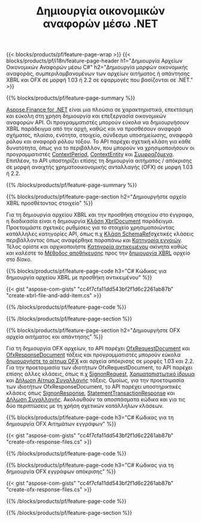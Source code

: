 ﻿---
title: Δημιουργία οικονομικών αναφορών μέσω .NET
url: /el/net/create/
description:  C# κωδικός για τη δημιουργία Οικονομικών Αναφορών στο XBRL και OFX αρχεία αιτημάτων ή απαντήσεων μέσω της βιβλιοθήκης .NET.
---
{{< blocks/products/pf/feature-page-wrap >}}
{{< blocks/products/pf/i18n/feature-page-header h1="Δημιουργία Αρχείων Οικονομικών Αναφορών μέσω C#" h2="Δημιουργία μορφών οικονομικής αναφοράς, συμπεριλαμβανομένων των αρχείων αιτήματος ή απάντησης XBRL και OFX σε μορφή 1.03 ή 2.2 σε εφαρμογές που βασίζονται σε .NET." >}}

{{% blocks/products/pf/feature-page-summary %}}

[Aspose.Finance for .NET](https://products.aspose.com/finance/net/) είναι μια πλούσια σε χαρακτηριστικά, επεκτάσιμη και εύκολη στη χρήση δημιουργία και επεξεργασία οικονομικών αναφορών API. Οι προγραμματιστές μπορούν εύκολα να δημιουργήσουν XBRL παράδειγμα από την αρχή, καθώς και να προσθέσουν αναφορά σχήματος, πλαίσιο, ενότητα, στοιχείο, σύνδεσμο υποσημείωσης, αναφορά ρόλου και 
αναφορά ρόλου τόξου. Το API παρέχει σχετική κλάση για κάθε δυνατότητα, όπως για το περιβάλλον, που μπορούν να χρησιμοποιήσουν οι προγραμματιστές [ContextPeriod](https://apireference.aspose.com/finance/net/aspose.finance.xbrl/contextperiod), [ContextEntity](https://apireference.aspose.com/finance/net/aspose.finance.xbrl/contextentity) και [Συμφραζόμενα](https://apireference.aspose.com/finance/net/aspose.finance.xbrl/context). 
Επιπλέον, το API υποστηρίζει επίσης τη δημιουργία αιτήματος / απόκρισης σε μορφή ανοιχτής χρηματοοικονομικής ανταλλαγής (OFX) σε μορφή 1.03 ή 2.2.

{{% /blocks/products/pf/feature-page-summary %}}

{{% blocks/products/pf/feature-page-section h2="Δημιουργήστε αρχείο XBRL προσθέτοντας στοιχείο" %}}

Για τη δημιουργία αρχείου XBRL και την προσθήκη στοιχείου στο έγγραφο, η διαδικασία είναι η δημιουργία [Κλάση XbrlDocument](https://apireference.aspose.com/finance/net/aspose.finance.xbrl/xbrldocument) παράδειγμα. Προετοιμάστε σχετικές ρυθμίσεις για το στοιχείο χρησιμοποιώντας κατάλληλες κατηγορίες API, όπως π.χ [Κλάση SchemaRef](https://apireference.aspose.com/finance/net/aspose.finance.xbrl/schemaref)σχετικές κλάσεις περιβάλλοντος όπως αναφέρθηκε παραπάνω και [Κατηγορία εννοιών](https://apireference.aspose.com/finance/net/aspose.finance.xbrl/concept). Τέλος ορίστε και αρχικοποιήστε [Κατηγορία αντικειμένου](https://apireference.aspose.com/finance/net/aspose.finance.xbrl/item) ακίνητα καθώς και καλέστε το [Μέθοδος αποθήκευσης](https://apireference.aspose.com/finance/net/aspose.finance.xbrl.xbrldocument/save/methods/1) προς την [δημιουργία XBRL](https://products.aspose.com/finance/net/create/xbrl/) αρχείο στο δίσκο.

{{% blocks/products/pf/feature-page-code h3="C# Κώδικας για δημιουργία αρχείου XBRL με προσθήκη αντικειμένου" %}}

{{< gist "aspose-com-gists" "cc4f7cfa11dd543bf2f1d6c2261ab87b" "create-xbrl-file-and-add-item.cs" >}} 

{{% /blocks/products/pf/feature-page-code %}}

{{% /blocks/products/pf/feature-page-section %}}

{{% blocks/products/pf/feature-page-section h2="Δημιουργήστε OFX αρχεία αιτήματος και απάντησης" %}}


Για τη δημιουργία OFX αρχείων, το API παρέχει [OfxRequestDocument](https://apireference.aspose.com/finance/net/aspose.finance.ofx/ofxrequestdocument) και [OfxResponseDocument](https://apireference.aspose.com/finance/net/aspose.finance.ofx/ofxresponsedocument) τάξεις και προγραμματιστές μπορούν εύκολα [δημιουργήστε το αίτημα OFX](https://products.aspose.com/finance/net/create/ofx-request/) και αρχεία απόκρισης σε μορφές 1.03 και 2.2. Για την προετοιμασία των ιδιοτήτων OfxRequestDocument, το API παρέχει επίσης άλλες κλάσεις, όπως π.χ [SignonRequest](https://apireference.aspose.com/finance/net/aspose.finance.ofx.signon/signonrequest), [Χρηματοπιστωτικό ίδρυμα](https://apireference.aspose.com/finance/net/aspose.finance.ofx.signon/financialinstitution) και [Δήλωση Αίτημα Συναλλαγής](https://apireference.aspose.com/finance/net/aspose.finance.ofx.bank/statementtransactionrequest) τάξεις. Ομοίως, για την προετοιμασία των ιδιοτήτων OfxResponseDocument, το API παρέχει υποστηρικτικές κλάσεις όπως [SignonResponse](https://apireference.aspose.com/finance/net/aspose.finance.ofx.signon/signonresponse),  [StatementTransactionResponse](https://apireference.aspose.com/finance/net/aspose.finance.ofx.bank/statementtransactionresponse) και [Δήλωση Συναλλαγής](https://apireference.aspose.com/finance/net/aspose.finance.ofx/statementtransaction). Ακολουθούν τα αποσπάσματα κώδικα και για τις δύο περιπτώσεις με τη χρήση σχετικών κατάλληλων κλάσεων.

{{% blocks/products/pf/feature-page-code h3="C# Κώδικας για τη δημιουργία OFX Αιτημάτων εγγράφων" %}}

{{< gist "aspose-com-gists" "cc4f7cfa11dd543bf2f1d6c2261ab87b" "create-ofx-response-files.cs" >}} 

{{% /blocks/products/pf/feature-page-code %}}

{{% blocks/products/pf/feature-page-code h3="C# Κώδικας για τη δημιουργία OFX εγγράφων απόκρισης" %}}

{{< gist "aspose-com-gists" "cc4f7cfa11dd543bf2f1d6c2261ab87b" "create-ofx-response-files.cs" >}} 

{{% /blocks/products/pf/feature-page-code %}}

{{% /blocks/products/pf/feature-page-section %}}